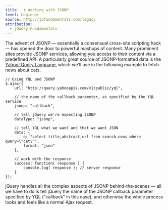 ```yaml
---
title   : Working with JSONP
level: beginner
source: http://jqfundamentals.com/legacy
attribution:
  - jQuery Fundamentals
---
```

The advent of JSONP — essentially a consensual cross-site scripting hack — has
opened the door to powerful mashups of content. Many prominent sites provide
JSONP services, allowing you access to their content via a predefined API. A
particularly great source of JSONP-formatted data is the [Yahoo! Query
Language](http://developer.yahoo.com/yql/console/), which we'll use in the
following example to fetch news about cats.

```
// Using YQL and JSONP
$.ajax({
	url: "http://query.yahooapis.com/v1/public/yql",

	// the name of the callback parameter, as specified by the YQL service
	jsonp: "callback",

	// tell jQuery we're expecting JSONP
	dataType: "jsonp",

	// tell YQL what we want and that we want JSON
	data: {
		q: "select title,abstract,url from search.news where query=\"cat\"",
    	format: "json"
	},

	// work with the response
	success: function( response ) {
		console.log( response ); // server response
	}
});
```

jQuery handles all the complex aspects of JSONP behind-the-scenes — all we have
to do is tell jQuery the name of the JSONP callback parameter specified by YQL
("callback" in this case), and otherwise the whole process looks and feels like
a normal Ajax request.
